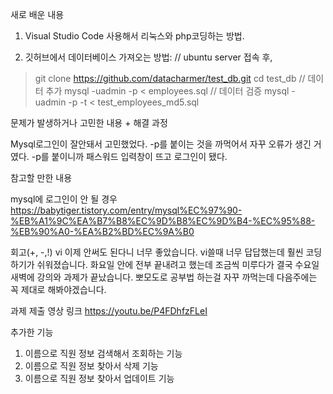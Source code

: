 새로 배운 내용 

1. Visual Studio Code 사용해서 리눅스와 php코딩하는 방법.

2. 깃허브에서 데이터베이스 가져오는 방법:
// ubuntu server 접속 후,
> git clone https://github.com/datacharmer/test_db.git
> cd test_db
// 데이터 추가
> mysql -uadmin -p < employees.sql
// 데이터 검증
> mysql -uadmin -p -t < test_employees_md5.sql


문제가 발생하거나 고민한 내용 + 해결  과정 

Mysql로그인이 잘안돼서 고민했었다.
-p를 붙이는 것을 까먹어서 자꾸 오류가 생긴 거 였다.
-p를 붙이니까 패스워드 입력창이 뜨고 로그인이 됐다.

참고할 만한 내용 

mysql에 로그인이 안 될 경우
https://babytiger.tistory.com/entry/mysql%EC%97%90-%EB%A1%9C%EA%B7%B8%EC%9D%B8%EC%9D%B4-%EC%95%88-%EB%90%A0-%EA%B2%BD%EC%9A%B0

회고(+, -,!)
vi 이제 안써도 된다니 너무 좋았습니다. vi쓸때 너무 답답했는데 훨씬 코딩하기가 쉬워졌습니다.
화요일 안에 전부 끝내려고 했는데 조금씩 미루다가 결국 수요일 새벽에 강의와 과제가 끝났습니다.
뽀모도로 공부법 하는걸 자꾸 까먹는데 다음주에는 꼭 제대로 해봐야겠습니다.


과제 제출 영상 링크
https://youtu.be/P4FDhfzFLeI

추가한 기능
1. 이름으로 직원 정보 검색해서 조회하는 기능
2. 이름으로 직원 정보 찾아서 삭제 기능
3. 이름으로 직원 정보 찾아서 업데이트 기능
